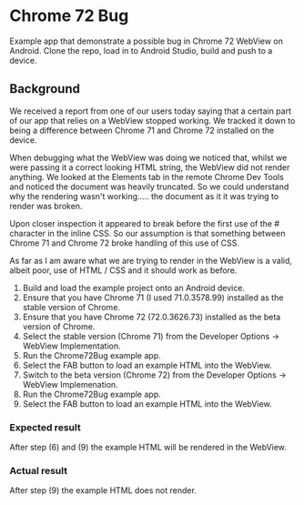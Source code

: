 # Chrome 72 Bug

Example app that demonstrate a possible bug in Chrome 72 WebView on Android. Clone the repo, load in to Android Studio, build and push to a device.

## Background
We received a report from one of our users today saying that a certain part of our app that relies on a WebView stopped working. We tracked it down to being a difference between Chrome 71 and Chrome 72 installed on the device.

When debugging what the WebView was doing we noticed that, whilst we were passing it a correct looking HTML string, the WebView did not render anything. We looked at the Elements tab in the remote Chrome Dev Tools and noticed the document was heavily truncated. So we could understand why the rendering wasn't working..... the document as it it was trying to render was broken.

Upon closer inspection it appeared to break before the first use of the # character in the inline CSS. So our assumption is that something between Chrome 71 and Chrome 72 broke handling of this use of CSS.

As far as I am aware what we are trying to render in the WebView is a valid, albeit poor, use of HTML / CSS and it should work as before.

1.  Build and load the example project onto an Android device. 
2. Ensure that you have Chrome 71 (I used 71.0.3578.99) installed as the stable version of Chrome. 
3. Ensure that you have Chrome 72 (72.0.3626.73) installed as the beta version of Chrome. 
4. Select the stable version (Chrome 71) from the Developer Options -> WebView Implementation. 
5. Run the Chrome72Bug example app. 
6. Select the FAB button to load an example HTML into the WebView. 
7. Switch to the beta version (Chrome 72) from the Developer Options -> WebView Implemenation. 
8. Run the Chrome72Bug example app. 
9. Select the FAB button to load an example HTML into the WebView. 

### Expected result
After step (6) and (9) the example HTML will be rendered in the WebView.

### Actual result
After step (9) the example HTML does not render.
